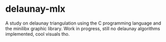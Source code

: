 # delaunay-mlx
A study on delaunay triangulation using the C programming language and the minilibx graphic library. 
Work in progress, still no delaunay algorithms implemented, cool visuals tho.
